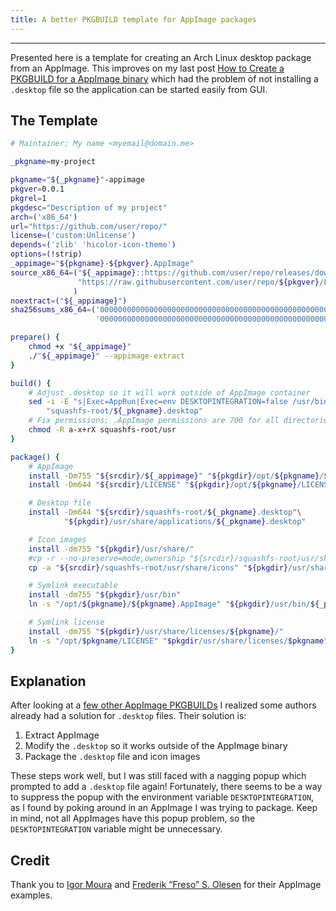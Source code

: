 ```yaml
---
title: A better PKGBUILD template for AppImage packages
---
```


---

Presented here is a template for creating an Arch Linux desktop package from an AppImage. This improves on my last post [How to Create a PKGBUILD for a AppImage binary](/posts/2019-11-07-HowTo-PKGBUILD-for-AppImage.html) which had the problem of not installing a `.desktop` file so the application can be started easily from GUI.

## The Template

``` bash
# Maintainer: My name <myemail@domain.me>

_pkgname=my-project

pkgname="${_pkgname}"-appimage
pkgver=0.0.1
pkgrel=1
pkgdesc="Description of my project"
arch=('x86_64')
url="https://github.com/user/repo/"
license=('custom:Unlicense')
depends=('zlib' 'hicolor-icon-theme')
options=(!strip)
_appimage="${pkgname}-${pkgver}.AppImage"
source_x86_64=("${_appimage}::https://github.com/user/repo/releases/download/${pkgver}/${_pkgname}.${pkgver}.AppImage"
               "https://raw.githubusercontent.com/user/repo/${pkgver}/LICENSE"
              )
noextract=("${_appimage}")
sha256sums_x86_64=('0000000000000000000000000000000000000000000000000000000000000000'
                   '0000000000000000000000000000000000000000000000000000000000000000')

prepare() {
    chmod +x "${_appimage}"
    ./"${_appimage}" --appimage-extract
}

build() {
    # Adjust .desktop so it will work outside of AppImage container
    sed -i -E "s|Exec=AppRun|Exec=env DESKTOPINTEGRATION=false /usr/bin/${_pkgname}|"\
        "squashfs-root/${_pkgname}.desktop"
    # Fix permissions; .AppImage permissions are 700 for all directories
    chmod -R a-x+rX squashfs-root/usr
}

package() {
    # AppImage
    install -Dm755 "${srcdir}/${_appimage}" "${pkgdir}/opt/${pkgname}/${pkgname}.AppImage"
    install -Dm644 "${srcdir}/LICENSE" "${pkgdir}/opt/${pkgname}/LICENSE"

    # Desktop file
    install -Dm644 "${srcdir}/squashfs-root/${_pkgname}.desktop"\
            "${pkgdir}/usr/share/applications/${_pkgname}.desktop"

    # Icon images
    install -dm755 "${pkgdir}/usr/share/"
    #cp -r --no-preserve=mode,ownership "${srcdir}/squashfs-root/usr/share/icons" "${pkgdir}/usr/share/"
    cp -a "${srcdir}/squashfs-root/usr/share/icons" "${pkgdir}/usr/share/"

    # Symlink executable
    install -dm755 "${pkgdir}/usr/bin"
    ln -s "/opt/${pkgname}/${pkgname}.AppImage" "${pkgdir}/usr/bin/${_pkgname}"

    # Symlink license
    install -dm755 "${pkgdir}/usr/share/licenses/${pkgname}/"
    ln -s "/opt/$pkgname/LICENSE" "$pkgdir/usr/share/licenses/$pkgname"
}
```

## Explanation

After looking at a [few other AppImage PKGBUILDs](https://aur.archlinux.org/packages/?O=0&K=appimage&SB=v&SO=d) I realized some authors already had a solution for `.desktop` files. Their solution is:

1. Extract AppImage
2. Modify the `.desktop` so it works outside of the AppImage binary
3. Package the `.desktop` file and icon images

These steps work well, but I was still faced with a nagging popup which prompted to add a `.desktop` file again! Fortunately, there seems to be a way to suppress the popup with the environment variable `DESKTOPINTEGRATION`, as I found by poking around in an AppImage I was trying to package. Keep in mind, not all AppImages have this popup problem, so the `DESKTOPINTEGRATION` variable might be unnecessary.

## Credit

Thank you to [Igor Moura](https://aur.archlinux.org/cgit/aur.git/tree/PKGBUILD?h=freecad-appimage) and [Frederik “Freso” S. Olesen](https://aur.archlinux.org/cgit/aur.git/tree/PKGBUILD?h=wootility-appimage) for their AppImage examples.
